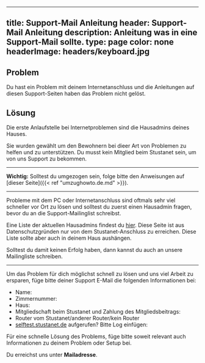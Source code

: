  ---
title: Support-Mail Anleitung
header: Support-Mail Anleitung
description: Anleitung was in eine Support-Mail sollte.
type: page
color: none
headerImage: headers/keyboard.jpg
---

## Problem

Du hast ein Problem mit deinem Internetanschluss und die Anleitungen auf diesen Support-Seiten haben das Problem nicht gelöst.

## Lösung

Die erste Anlaufstelle bei Internetproblemen sind die Hausadmins deines Hauses.

Sie wurden gewählt um den Bewohnern bei dieer Art von Problemen zu helfen und zu unterstützen. Du musst kein Mitglied beim Stustanet sein, um von uns Support zu bekommen.

***

**Wichtig:** Solltest du umgezogen sein, folge bitte den Anweisungen auf [dieser Seite]({{< ref "umzughowto.de.md" >}}).

***

Probleme mit dem PC oder Internetanschluss sind oftmals sehr viel schneller vor Ort zu lösen und solltest du zuerst einen Hausadmin fragen, bevor du an die Support-Mailinglist schreibst.

Eine Liste der aktuellen Hausadmins findest du [hier](https://dokumente.stusta.de/adminliste/adminliste.pdf). Diese Seite ist aus Datenschutzgründen nur von dem Stustanet-Anschluss zu erreichen. Diese Liste sollte aber auch in deinem Haus aushängen.

Solltest du damit keinen Erfolg haben, dann kannst du auch an unsere Mailingliste schreiben.

***

Um das Problem für dich möglichst schnell zu lösen und uns viel Arbeit zu ersparen, füge bitte deiner Support E-Mail die folgenden Informationen bei:

* Name:
* Zimmernummer:
* Haus:
* Mitgliedschaft beim Stustanet und Zahlung des Mitgliedsbeitrags:
* Router vom Stustanet/anderer Router/kein Router
* [selftest.stustanet.de](http://selftest.stustanet.de) aufgerufen? Bitte Log einfügen:

Für eine schnelle Lösung des Problems, füge bitte soweit relevant auch Informationen zu deinem Problem oder Setup bei.

Du erreichst uns unter **Mailadresse**.






